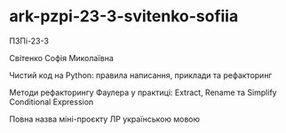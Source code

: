 # ark-pzpi-23-3-svitenko-sofiia

ПЗПі-23-3

Світенко Софія Миколаївна

Чистий код на Python: правила написання, приклади та рефакторинг

Методи рефакторингу Фаулера у практиці: Extract, Rename та Simplify Conditional Expression

Повна назва міні-проєкту ЛР українською мовою
